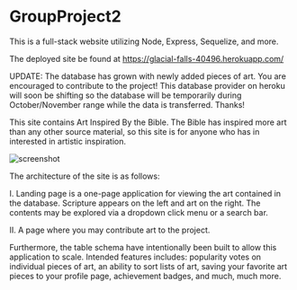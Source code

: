# GroupProject2
This is a full-stack website utilizing Node, Express, Sequelize, and more.

The deployed site be found at https://glacial-falls-40496.herokuapp.com/

UPDATE: The database has grown with newly added pieces of art. You are encouraged to contribute to the project! This database provider on heroku will soon be shifting so the database will be temporarily during October/November range while the data is transferred. Thanks!

This site contains Art Inspired By the Bible. The Bible has inspired more art than any other source material, so this site is for anyone who has in interested in artistic inspiration.

![screenshot](https://github.com/Ayeser/GroupProject2/blob/master/BibleArtSnapshot.png?raw=true)

The architecture of the site is as follows:

I. Landing page is a one-page application for viewing the art contained in the database. Scripture appears on the left and art on the right. The contents may be explored via a dropdown click menu or a search bar.

II. A page where you may contribute art to the project.

Furthermore, the table schema have intentionally been built to allow this application to scale. Intended features includes: popularity votes on individual pieces of art, an ability to sort lists of art, saving your favorite art pieces to your profile page, achievement badges, and much, much more.
